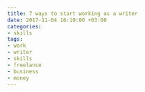 ```yaml
---
title: 7 ways to start working as a writer
date: 2017-11-04 16:10:00 +03:00
categories:
- skills
tags:
- work
- writer
- skills
- freelance
- business
- money
---
```


